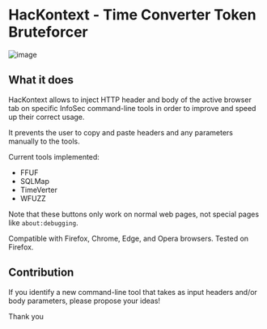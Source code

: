 # HacKontext - Time Converter Token Bruteforcer

![image](https://user-images.githubusercontent.com/83867734/160303319-af26ce2d-2e57-44a2-a94f-5e59d71fd527.png)

## What it does

HacKontext allows to inject HTTP header and body of the active browser tab on specific InfoSec command-line tools in order to improve and speed up their correct usage.

It prevents the user to copy and paste headers and any parameters manually to the tools.

Current tools implemented:
* FFUF
* SQLMap
* TimeVerter
* WFUZZ

Note that these buttons only work on normal web pages, not special pages like `about:debugging`.

Compatible with Firefox, Chrome, Edge, and Opera browsers. Tested on Firefox.

## Contribution

If you identify a new command-line tool that takes as input headers and/or body parameters, please propose your ideas!

Thank you
